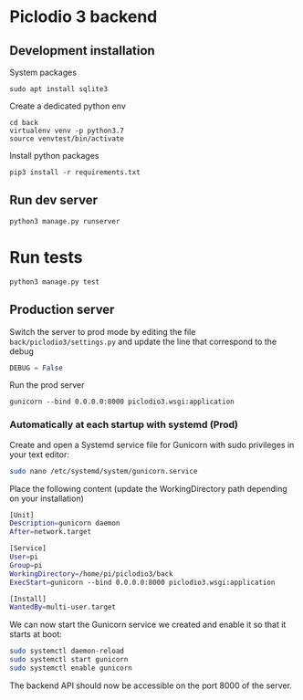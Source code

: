 # Piclodio 3 backend

## Development installation

System packages
```
sudo apt install sqlite3
```

Create a dedicated python env
```
cd back
virtualenv venv -p python3.7
source venvtest/bin/activate
```

Install python packages
```
pip3 install -r requirements.txt
```

## Run dev server

```
python3 manage.py runserver
```

# Run tests

```
python3 manage.py test
```

## Production server

Switch the server to prod mode by editing the file `back/piclodio3/settings.py` and update the line that correspond to the debug
```python
DEBUG = False
```

Run the prod server
```
gunicorn --bind 0.0.0.0:8000 piclodio3.wsgi:application
```

### Automatically at each startup with systemd (Prod)

Create and open a Systemd service file for Gunicorn with sudo privileges in your text editor:
```bash
sudo nano /etc/systemd/system/gunicorn.service
```

Place the following content (update the WorkingDirectory path depending on your installation)
```bash
[Unit]
Description=gunicorn daemon
After=network.target

[Service]
User=pi
Group=pi
WorkingDirectory=/home/pi/piclodio3/back
ExecStart=gunicorn --bind 0.0.0.0:8000 piclodio3.wsgi:application

[Install]
WantedBy=multi-user.target
```

We can now start the Gunicorn service we created and enable it so that it starts at boot:
```bash
sudo systemctl daemon-reload
sudo systemctl start gunicorn
sudo systemctl enable gunicorn
```

The backend API should now be accessible on the port 8000 of the server.
